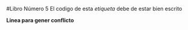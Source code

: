  #Libro Número 5
El codigo de esta *etiqueta* debe de estar bien escrito

**Linea para gener conflicto**
